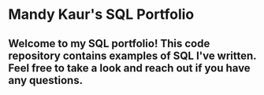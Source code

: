 # Mandy Kaur's SQL Portfolio

## Welcome to my SQL portfolio! This code repository contains examples of SQL I've written. Feel free to take a look and reach out if you have any questions.
